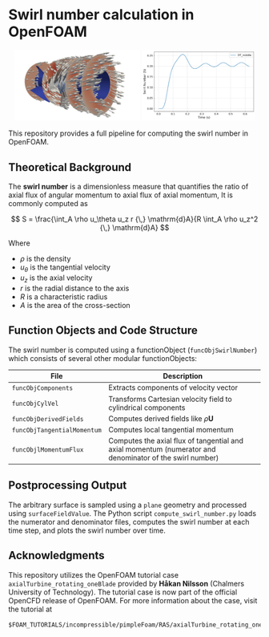 # Swirl number calculation in OpenFOAM

<!-- ![Swirl number over time](docs/figures/swirl_number_plot.png)
![Swirl number over time](docs/figures/vectors.png) -->
<p align="center">
  <img src="docs/figures/vectors.png" alt="Velocity vectors" width="50%" />
  <img src="docs/figures/swirl_number_plot.png" alt="Swirl number over time" width="45%" />
</p>

This repository provides a full pipeline for computing the swirl number in OpenFOAM.

## Theoretical Background

The **swirl number** is a dimensionless measure that quantifies the ratio of axial flux of angular momentum to axial flux of axial momentum, It is commonly computed as

$$ S = \frac{\int_A \rho u_\theta u_z r {\,} \mathrm{d}A}{R \int_A \rho u_z^2 {\,} \mathrm{d}A} $$

Where
* $\rho$ is the density
* $u_\theta$ is the tangential velocity
* $u_z$ is the axial velocity
* $r$ is the radial distance to the axis
* $R$ is a characteristic radius
* $A$ is the area of the cross-section



## Function Objects and Code Structure

The swirl number is computed using a functionObject (`funcObjSwirlNumber`) which consists of several other modular functionObjects:

| File                        | Description                                                                                              |
| --------------------------- | -------------------------------------------------------------------------------------------------------- |
| `funcObjComponents`         | Extracts components of velocity vector                                                                   |
| `funcObjCylVel`             | Transforms Cartesian velocity field to cylindrical components                                            |
| `funcObjDerivedFields`      | Computes derived fields like $\rho \mathbf{U}$                                                           |
| `funcObjTangentialMomentum` | Computes local tangential momentum                                                                       |
| `funcObjlMomentumFlux`      | Computes the axial flux of tangential and axial momentum (numerator and denominator of the swirl number) |




## Postprocessing Output

The arbitrary surface is sampled using a `plane` geometry and processed using `surfaceFieldValue`. The Python script `compute_swirl_number.py` loads the numerator and denominator files, computes the swirl number at each time step, and plots the swirl number over time.



## Acknowledgments

This repository utilizes the OpenFOAM tutorial case `axialTurbine_rotating_oneBlade` provided by **Håkan Nilsson** (Chalmers University of Technology). The tutorial case is now part of the official OpenCFD release of OpenFOAM. For more information about the case, visit the tutorial at

```
$FOAM_TUTORIALS/incompressible/pimpleFoam/RAS/axialTurbine_rotating_oneBlade/
```

